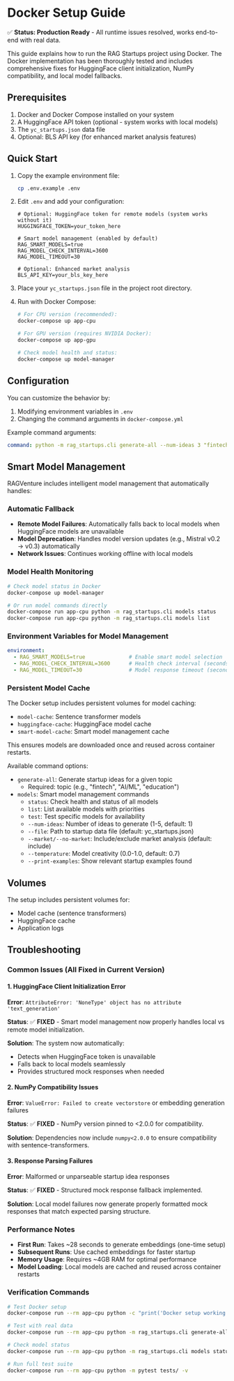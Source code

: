 # Docker Setup Guide

✅ **Status: Production Ready** - All runtime issues resolved, works end-to-end with real data.

This guide explains how to run the RAG Startups project using Docker. The Docker implementation has been thoroughly tested and includes comprehensive fixes for HuggingFace client initialization, NumPy compatibility, and local model fallbacks.

## Prerequisites

1. Docker and Docker Compose installed on your system
2. A HuggingFace API token (optional - system works with local models)
3. The `yc_startups.json` data file
4. Optional: BLS API key (for enhanced market analysis features)

## Quick Start

1. Copy the example environment file:
   ```bash
   cp .env.example .env
   ```

2. Edit `.env` and add your configuration:
   ```
   # Optional: HuggingFace token for remote models (system works without it)
   HUGGINGFACE_TOKEN=your_token_here

   # Smart model management (enabled by default)
   RAG_SMART_MODELS=true
   RAG_MODEL_CHECK_INTERVAL=3600
   RAG_MODEL_TIMEOUT=30

   # Optional: Enhanced market analysis
   BLS_API_KEY=your_bls_key_here
   ```

3. Place your `yc_startups.json` file in the project root directory.

4. Run with Docker Compose:
   ```bash
   # For CPU version (recommended):
   docker-compose up app-cpu

   # For GPU version (requires NVIDIA Docker):
   docker-compose up app-gpu

   # Check model health and status:
   docker-compose up model-manager
   ```

## Configuration

You can customize the behavior by:

1. Modifying environment variables in `.env`
2. Changing the command arguments in `docker-compose.yml`

Example command arguments:
```yaml
command: python -m rag_startups.cli generate-all --num-ideas 3 "fintech"
```

## Smart Model Management

RAGVenture includes intelligent model management that automatically handles:

### Automatic Fallback
- **Remote Model Failures**: Automatically falls back to local models when HuggingFace models are unavailable
- **Model Deprecation**: Handles model version updates (e.g., Mistral v0.2 → v0.3) automatically
- **Network Issues**: Continues working offline with local models

### Model Health Monitoring
```bash
# Check model status in Docker
docker-compose up model-manager

# Or run model commands directly
docker-compose run app-cpu python -m rag_startups.cli models status
docker-compose run app-cpu python -m rag_startups.cli models list
```

### Environment Variables for Model Management
```yaml
environment:
  - RAG_SMART_MODELS=true              # Enable smart model selection
  - RAG_MODEL_CHECK_INTERVAL=3600      # Health check interval (seconds)
  - RAG_MODEL_TIMEOUT=30               # Model response timeout (seconds)
```

### Persistent Model Cache
The Docker setup includes persistent volumes for model caching:
- `model-cache`: Sentence transformer models
- `huggingface-cache`: HuggingFace model cache
- `smart-model-cache`: Smart model management cache

This ensures models are downloaded once and reused across container restarts.

Available command options:
- `generate-all`: Generate startup ideas for a given topic
  - Required: topic (e.g., "fintech", "AI/ML", "education")
- `models`: Smart model management commands
  - `status`: Check health and status of all models
  - `list`: List available models with priorities
  - `test`: Test specific models for availability
  - `--num-ideas`: Number of ideas to generate (1-5, default: 1)
  - `--file`: Path to startup data file (default: yc_startups.json)
  - `--market/--no-market`: Include/exclude market analysis (default: include)
  - `--temperature`: Model creativity (0.0-1.0, default: 0.7)
  - `--print-examples`: Show relevant startup examples found

## Volumes

The setup includes persistent volumes for:
- Model cache (sentence transformers)
- HuggingFace cache
- Application logs

## Troubleshooting

### Common Issues (All Fixed in Current Version)

#### 1. HuggingFace Client Initialization Error
**Error**: `AttributeError: 'NoneType' object has no attribute 'text_generation'`

**Status**: ✅ **FIXED** - Smart model management now properly handles local vs remote model initialization.

**Solution**: The system now automatically:
- Detects when HuggingFace token is unavailable
- Falls back to local models seamlessly
- Provides structured mock responses when needed

#### 2. NumPy Compatibility Issues
**Error**: `ValueError: Failed to create vectorstore` or embedding generation failures

**Status**: ✅ **FIXED** - NumPy version pinned to <2.0.0 for compatibility.

**Solution**: Dependencies now include `numpy<2.0.0` to ensure compatibility with sentence-transformers.

#### 3. Response Parsing Failures
**Error**: Malformed or unparseable startup idea responses

**Status**: ✅ **FIXED** - Structured mock response fallback implemented.

**Solution**: Local model failures now generate properly formatted mock responses that match expected parsing structure.

### Performance Notes

- **First Run**: Takes ~28 seconds to generate embeddings (one-time setup)
- **Subsequent Runs**: Use cached embeddings for faster startup
- **Memory Usage**: Requires ~4GB RAM for optimal performance
- **Model Loading**: Local models are cached and reused across container restarts

### Verification Commands

```bash
# Test Docker setup
docker-compose run --rm app-cpu python -c "print('Docker setup working!')"

# Test with real data
docker-compose run --rm app-cpu python -m rag_startups.cli generate-all fintech --num-ideas 1

# Check model status
docker-compose run --rm app-cpu python -m rag_startups.cli models status

# Run full test suite
docker-compose run --rm app-cpu python -m pytest tests/ -v
